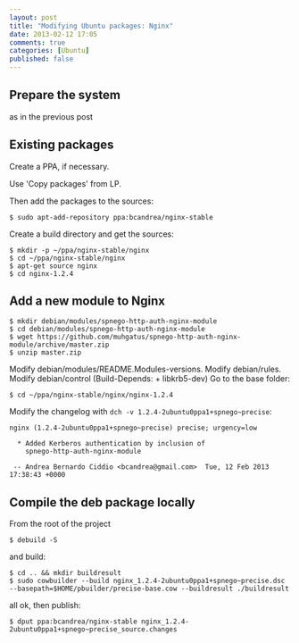 ```yaml
---
layout: post
title: "Modifying Ubuntu packages: Nginx"
date: 2013-02-12 17:05
comments: true
categories: [Ubuntu]
published: false
---
```


## Prepare the system

as in the previous post

## Existing packages

Create a PPA, if necessary.

Use 'Copy packages' from LP.

Then add the packages to the sources:

    $ sudo apt-add-repository ppa:bcandrea/nginx-stable

Create a build directory and get the sources:

    $ mkdir -p ~/ppa/nginx-stable/nginx
    $ cd ~/ppa/nginx-stable/nginx
    $ apt-get source nginx
    $ cd nginx-1.2.4

## Add a new module to Nginx

    $ mkdir debian/modules/spnego-http-auth-nginx-module
    $ cd debian/modules/spnego-http-auth-nginx-module
    $ wget https://github.com/muhgatus/spnego-http-auth-nginx-module/archive/master.zip
    $ unzip master.zip

Modify debian/modules/README.Modules-versions.
Modify debian/rules.
Modify debian/control (Build-Depends: + libkrb5-dev)
Go to the base folder:

    $ cd ~/ppa/nginx-stable/nginx/nginx-1.2.4

Modify the changelog with `dch -v 1.2.4-2ubuntu0ppa1+spnego~precise`:

    nginx (1.2.4-2ubuntu0ppa1+spnego~precise) precise; urgency=low

      * Added Kerberos authentication by inclusion of 
        spnego-http-auth-nginx-module

     -- Andrea Bernardo Ciddio <bcandrea@gmail.com>  Tue, 12 Feb 2013 17:38:43 +0000


## Compile the deb package locally

From the root of the project

    $ debuild -S

and build:

    $ cd .. && mkdir buildresult
    $ sudo cowbuilder --build nginx_1.2.4-2ubuntu0ppa1+spnego~precise.dsc --basepath=$HOME/pbuilder/precise-base.cow --buildresult ./buildresult

all ok, then publish:

    $ dput ppa:bcandrea/nginx-stable nginx_1.2.4-2ubuntu0ppa1+spnego~precise_source.changes